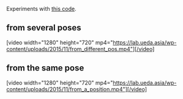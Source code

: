 Experiments with <a href="https://github.com/ryuichiueda/ProbabilisticRaspiMouse/tree/master/value_iteration">this code</a>.

<h2>from several poses</h2>

[video width="1280" height="720" mp4="https://lab.ueda.asia/wp-content/uploads/2015/11/from_different_pos.mp4"][/video]

<h2>from the same pose</h2>

[video width="1280" height="720" mp4="https://lab.ueda.asia/wp-content/uploads/2015/11/from_a_position.mp4"][/video]
